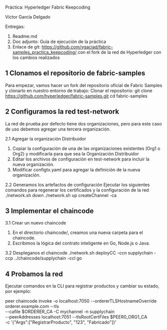 Práctica: Hyperledger Fabric Keepcoding

Víctor García Delgado

Entregas:
 1. Readme.md
 2. Doc adjunto: Guía de ejecución de la práctica
 3. Enlace de git: https://github.com/vgaciad/fabric-samples_practica_keepcoding/ con el fork de la red de Hyperledger con los cambios realizados

## 1 Clonamos el repositorio de fabric-samples
Para empezar, vamos hacer un fork del repositorio oficial de Fabric Samples y clonarlo en nuestro entorno de trabajo:
Clonar el repositorio:
git clone https://github.com/hyperledger/fabric-samples.git
cd fabric-samples

## 2 Configuramos la red test-network
La red de prueba por defecto tiene dos organizaciones, pero para este caso de uso debemos agregar una tercera organización.

2.1 Agregar la organización Distribuidor
  1. Copiar la configuración de una de las organizaciones existentes (Org1 o Org2) y modificarla para que sea la Organización Distribuidor
  2. Editar los archivos de configuración en test-network para incluir la nueva organización.
  3. Modificar configtx.yaml para agregar la definición de la nueva organización.
     
2.2 Generamos los artefactos de configuración
Ejecutar los siguientes comandos para regenerar los certificados y la configuración de la red
  ./network.sh down
  ./network.sh up createChannel -ca
  
## 3 Implementar el chaincode
3.1 Crear un nuevo chaincode
  1. En el directorio chaincode/, creamos  una nueva carpeta para el chaincode.
  2. Escribimos la lógica del contrato inteligente en Go, Node.js o Java.

3.2 Despleganos el chaincode
  ./network.sh deployCC -ccn supplychain -ccp ../chaincode/supplychain -ccl go

## 4 Probamos la red
Ejecutar comandos en la CLI para registrar productos y cambiar su estado, por ejemplo: 

peer chaincode invoke -o localhost:7050 --ordererTLSHostnameOverride orderer.example.com --tls \
--cafile $ORDERER_CA -C mychannel -n supplychain \
--peerAddresses localhost:7051 --tlsRootCertFiles $PEER0_ORG1_CA \
-c '{"Args":["RegistrarProducto", "123", "Fabricado"]}'


  
